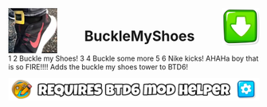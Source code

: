 <a href="https://github.com/MrGoopyDrawers/BuckleMyShoes/releases/download/1.0.0/BuckleMyShoes.dll">
    <img align="left" alt="Icon" height="90" src="Icon.png">
    <img align="right" alt="Download" height="75" src="https://raw.githubusercontent.com/gurrenm3/BTD-Mod-Helper/master/BloonsTD6%20Mod%20Helper/Resources/DownloadBtn.png">
</a>

<h1 align="center">BuckleMyShoes</h1>

1 2 Buckle my Shoes! 3 4 Buckle some more 5 6 Nike kicks! AHAHa boy that is so FIRE!!!! 
Adds the buckle my shoes tower to BTD6!

[![Requires BTD6 Mod Helper](https://raw.githubusercontent.com/gurrenm3/BTD-Mod-Helper/master/banner.png)](https://github.com/gurrenm3/BTD-Mod-Helper#readme)
